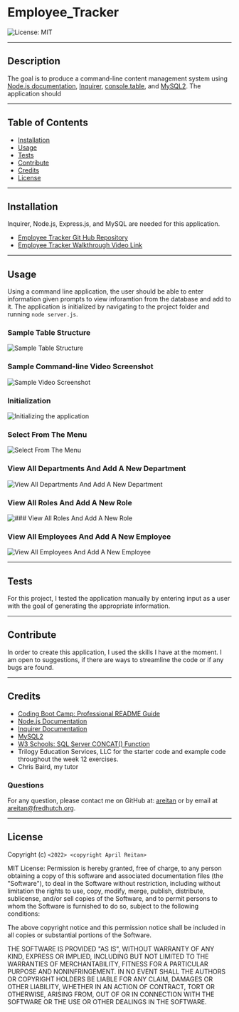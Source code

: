 # Employee_Tracker

![License: MIT](https://img.shields.io/badge/License-MIT-yellow.svg)

---
## Description

The goal is to produce a command-line content management system using [Node.js documentation](https://nodejs.org/en/docs/), [Inquirer](https://www.npmjs.com/package/inquirer), [console.table](https://www.npmjs.com/package/console.table), and [MySQL2](https://www.npmjs.com/package/mysql2). The application should 
  

---
## Table of Contents

  - [Installation](#installation)
  - [Usage](#usage)
  - [Tests](#tests)
  - [Contribute](#contribute)
  - [Credits](#credits)
  - [License](#license)


---
## Installation

 Inquirer, Node.js, Express.js, and MySQL are needed for this application.

- [Employee Tracker Git Hub Repository](https://github.com/areitan/Employee_Tracker)
- [Employee Tracker Walkthrough Video Link](********)


---
## Usage

Using a command line application, the user should be able to enter information given prompts to view inforamtion from the database and add to it. The application is initialized by navigating to the project folder and running ```node server.js```.

### Sample Table Structure
![Sample Table Structure](/assets/12-sql-homework-demo-01.png)

### Sample Command-line Video Screenshot
![Sample Video Screenshot](/assets/12-sql-homework-video-thumbnail.png)

### Initialization
![Initializing the application](/assets/1_initialization.png)

### Select From The Menu
![Select From The Menu](/assets/2_menu.png)

### View All Departments And Add A New Department
![View All Departments And Add A New Department](/assets/3_department.png)

### View All Roles And Add A New Role
![### View All Roles And Add A New Role](/assets/4_role.png)

### View All Employees And Add A New Employee
![View All Employees And Add A New Employee](/assets/5_employee.png)


---
## Tests

For this project, I tested the application manually by entering input as a user with the goal of generating the appropriate information. 


--- 
## Contribute

In order to create this application, I used the skills I have at the moment. I am open to suggestions, if there are ways to streamline the code or if any bugs are found.

---
## Credits

- [Coding Boot Camp: Professional README Guide](https://coding-boot-camp.github.io/full-stack/github/professional-readme-guide)
- [Node.js Documentation](https://nodejs.org/en/docs/)
- [Inquirer Documentation](https://www.npmjs.com/package/inquirer)
- [MySQL2](https://www.npmjs.com/package/mysql2)
- [W3 Schools: SQL Server CONCAT() Function](https://www.w3schools.com/sql/func_sqlserver_concat.asp)
- Trilogy Education Services, LLC for the starter code and example code throughout the week 12 exercises.
- Chris Baird, my tutor

### Questions

For any question, please contact me on GitHub at: [areitan](https://github.com/areitan) or by email at <areitan@fredhutch.org>.

---

## License

Copyright (c) ```<2022> <copyright April Reitan>```

MIT License:
Permission is hereby granted, free of charge, to any person obtaining a copy
of this software and associated documentation files (the "Software"), to deal
in the Software without restriction, including without limitation the rights
to use, copy, modify, merge, publish, distribute, sublicense, and/or sell
copies of the Software, and to permit persons to whom the Software is
furnished to do so, subject to the following conditions:

The above copyright notice and this permission notice shall be included in all
copies or substantial portions of the Software.

THE SOFTWARE IS PROVIDED "AS IS", WITHOUT WARRANTY OF ANY KIND, EXPRESS OR
IMPLIED, INCLUDING BUT NOT LIMITED TO THE WARRANTIES OF MERCHANTABILITY,
FITNESS FOR A PARTICULAR PURPOSE AND NONINFRINGEMENT. IN NO EVENT SHALL THE
AUTHORS OR COPYRIGHT HOLDERS BE LIABLE FOR ANY CLAIM, DAMAGES OR OTHER
LIABILITY, WHETHER IN AN ACTION OF CONTRACT, TORT OR OTHERWISE, ARISING FROM,
OUT OF OR IN CONNECTION WITH THE SOFTWARE OR THE USE OR OTHER DEALINGS IN THE
SOFTWARE.